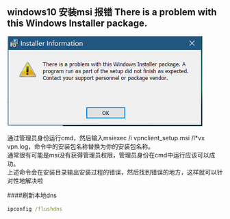 ## windows10 安装msi 报错 There is a problem with this Windows Installer package.

![win10_problem](../practic/web/win10_problem.png)

通过管理员身份运行cmd，然后输入msiexec /i vpnclient_setup.msi /l*vx vpn.log，命令中的安装包名称替换为你的安装包名称。  
通常很有可能是msi没有获得管理员权限，管理员身份在cmd中运行应该可以成功。  
上述命令会在安装目录输出安装过程的错误，然后找到错误的地方，这样就可以针对性地解决啦  

####刷新本地dns
```cmd
ipconfig /flushdns
```
